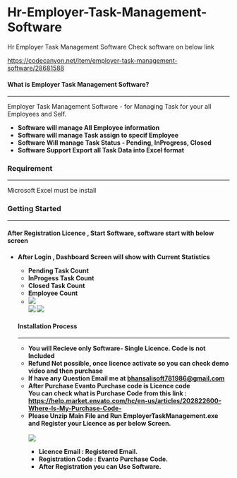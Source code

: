 
# Hr-Employer-Task-Management-Software
Hr Employer Task Management Software
Check software on below link

https://codecanyon.net/item/employer-task-management-software/28681588

<h4>What is Employer Task Management Software?</h4>
            <hr class="notop">
            <p>
                Employer Task Management Software - for Managing Task for your all Employees and Self.
              <ul>
                  <li><strong>Software will manage All Employee information</strong></li>
					 <li><strong>Software will manage Task assign to specif Employee</strong></li>
					 <li><strong>Software Will manage Task Status - Pending, InProgress, Closed</strong></li>				
					 <li><strong>Software Support Export all Task Data into Excel format </strong></li>	
                </ul>
            </p>
   <div class="page-header">
                <h3>Requirement </h3>
                <hr class="notop">
 Microsoft Excel must be install
            </div>
    <div class="page-header">
                <h3>Getting Started</h3>
                <hr class="notop">
            </div>
            <h4>After Registration Licence , Start Software, software start with below screen</h4>
			 <ul>
			 <li>
			 <h4>After Login , Dashboard Screen will show with Current Statistics 
			 <ul>
			 <li>
			 Pending Task Count
			 </li>
			  <li>
			  InProgess Task Count
			 </li>
			  <li>
			   Closed Task Count
			 </li>
			  <li>
			   Employee Count
			 </li>
			 <li>
			 <img src="http://bhansalisoft.com/EvantoSnap/Employer/03.png"></img>
			 </li>
			 <img src="http://bhansalisoft.com/EvantoSnap/Employer/05.png"></img>
			 <img src="http://bhansalisoft.com/EvantoSnap/Employer/06.png"></img>
			 </ul>
			   <div class="page-header">
                <h4>Installation Process </h4>
                <hr class="notop">
            </div>
            <ul>
			    <li>You will Recieve only Software- Single Licence. Code is not Included</li>
	      <li>Refund Not possible, once licence activate so you can check demo video and then purchase</li>
	<li>	If have any Question Email me at  <a href="mailto:bhansalisoft781986@gmail.com">bhansalisoft781986@gmail.com</a>
      </li>
                <li>After Purchase Evanto Purchase code is Licence code 
                  <br/>
                   You can check what is Purchase Code from this link :<a href="https://help.market.envato.com/hc/en-us/articles/202822600-Where-Is-My-Purchase-Code-"> https://help.market.envato.com/hc/en-us/articles/202822600-Where-Is-My-Purchase-Code-</a>
				</li>
	           <li> Please Unzip Main File and Run <b>EmployerTaskManagement.exe</b> and Register your Licence as per below Screen.</li>
			       <br/>
     			<img src="http://bhansalisoft.com/EvantoSnap/Employer/01.png"></img>
			   <ul>
                  <li>Licence Email :   Registered Email.</li>
				  <li>Registration Code :  Evanto Purchase Code.</li>
				   <li>After Registration you can Use Software.</li>
                </ul>
            </ul>
